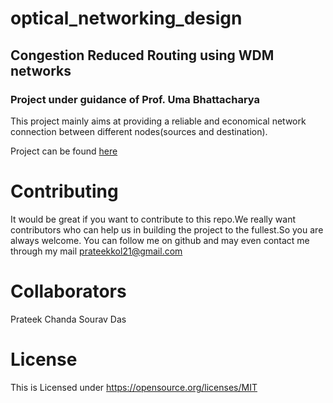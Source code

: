 # optical_networking_design
## Congestion Reduced Routing using WDM networks
### Project under guidance of Prof. Uma Bhattacharya 

This project mainly aims at providing a reliable and economical network connection between different nodes(sources and destination).


Project can be found [here](https://github.com/prateekiiest/optical_networking_design/blob/master/NetowrkingMiniProject.ipynb)



# Contributing
It would be great if you want to contribute to this repo.We really want contributors who can help us in building the project to the fullest.So you are always welcome. You can follow me on github and may even contact me through my mail
prateekkol21@gmail.com

# Collaborators

Prateek Chanda
Sourav Das



# License
This is Licensed under https://opensource.org/licenses/MIT

